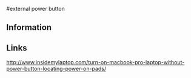 #external power button

## Information


## Links
<http://www.insidemylaptop.com/turn-on-macbook-pro-laptop-without-power-button-locating-power-on-pads/>